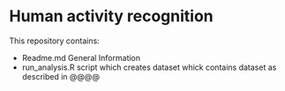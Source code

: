 # Human activity recognition

This repository contains:

- Readme.md General Information
- run_analysis.R script which creates dataset whick contains dataset as described in @@@@
